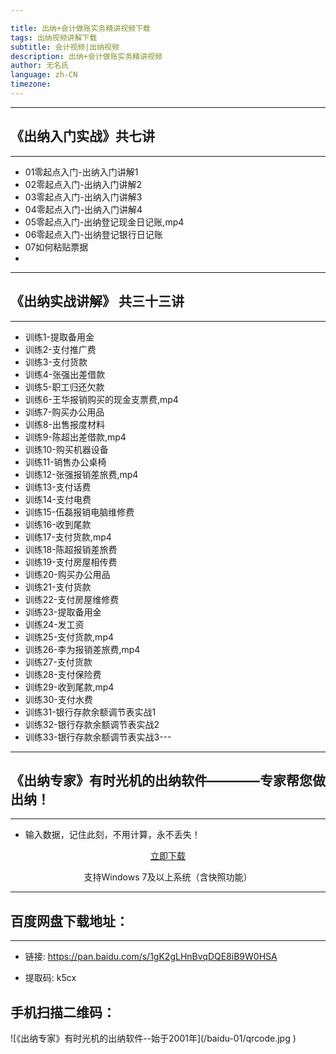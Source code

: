 ```yaml
---

title: 出纳+会计做账实务精讲视频下载
tags: 出纳视频讲解下载
subtitle: 会计视频|出纳视频
description: 出纳+会计做账实务精讲视频
author: 无名氏
language: zh-CN
timezone:
---
```


---
## 《出纳入门实战》共七讲
---
* 01零起点入门-出纳入门讲解1
* 02零起点入门-出纳入门讲解2
* 03零起点入门-出纳入门讲解3
* 04零起点入门-出纳入门讲解4
* 05零起点入门-出纳登记现金日记账,mp4
* 06零起点入门-出纳登记银行日记账
* 07如何粘贴票据
* 

---
## 《出纳实战讲解》 共三十三讲
---

* 训练1-提取备用金
* 训练2-支付推广费
* 训练3-支付货款
* 训练4-张强出差借款
* 训练5-职工归还欠款
* 训练6-王华报销购买的现金支票费,mp4
* 训练7-购买办公用品
* 训练8-出售报度材料
* 训练9-陈超出差借款,mp4
* 训练10-购买机器设备
* 训练11-销售办公桌椅
* 训练12-张强报销差旅费,mp4
* 训练13-支付话费
* 训练14-支付电费
* 训练15-伍磊报销电脑维修费
* 训练16-收到尾款
* 训练17-支付货款,mp4
* 训练18-陈超报销差旅费
* 训练19-支付房屋相传费
* 训练20-购买办公用品
* 训练21-支付货款
* 训练22-支付房屋维修费
* 训练23-提取备用金
* 训练24-发工资
* 训练25-支付货款,mp4
* 训练26-李为报销差旅费,mp4
* 训练27-支付货款
* 训练28-支付保险费
* 训练29-收到尾款,mp4
* 训练30-支付水费
* 训练31-银行存款余额调节表实战1
* 训练32-银行存款余额调节表实战2
* 训练33-银行存款余额调节表实战3---


---
## 《出纳专家》有时光机的出纳软件————专家帮您做出纳！
---

* 输入数据，记住此刻，不用计算，永不丢失！


<div style ="clear:both" align="center">
        <a href="http://oss.myqzz.net/expert/cnzjhh_setup.exe" alt="" title="立即下载《出纳专家2018》" id="download">立即下载</a>
        <p>支持Windows 7及以上系统（含快照功能）</p>
</div>


---
## 百度网盘下载地址：
---
* 链接: https://pan.baidu.com/s/1gK2gLHnBvqDQE8iB9W0HSA 

* 提取码: k5cx 

## 手机扫描二维码：

<div style ="float:center">
![《出纳专家》有时光机的出纳软件--始于2001年](/baidu-01/qrcode.jpg )
</div>
